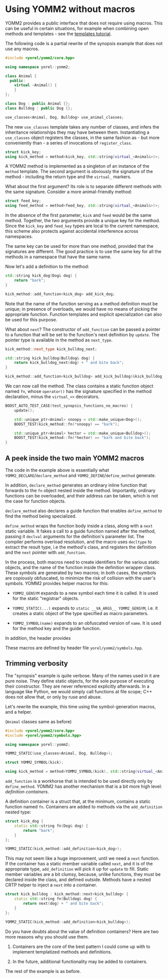 

# Using YOMM2 without macros

YOMM2 provides a public interface that does not require using macros. This
can be useful in certain situations, for example when combining open methods
and templates - see the [templates tutorial](templates_tutorial.md).

The following code is a partial rewrite of the synopsis example that does not
use any macros.


```c++
#include <yorel/yomm2/core.hpp>

using namespace yorel::yomm2;

class Animal {
  public:
    virtual ~Animal() {
    }
};

class Dog : public Animal {};
class Bulldog : public Dog {};

use_classes<Animal, Dog, Bulldog> use_animal_classes;
```


The new `use_classes` template takes any number of
classes, and infers the inheritance relationships they may have between them.
Instantiating a `use_classes` object registers the
classes, in the same fashion as - but more conveniently than - a series of
invocations of `register_class`.


```c++
struct kick_key;
using kick_method = method<kick_key, std::string(virtual_<Animal&>)>;
```


A YOMM2 method is implemented as a singleton of an instance of the `method`
template. The second argument is obviously the signature of the method -
including the return type and the `virtual_` markers.

What about the first argument? Its role is to separate different methods with
the same signature. Consider a more animal-friendly method:


```c++
struct feed_key;
using feed_method = method<feed_key, std::string(virtual_<Animal&>)>;
```


In the absence of the first parameter, `kick` and `feed` would be the same
method. Together, the two arguments provide a unique key for the method.
Since the `kick_key` and `feed_key` types are local to the current namespace,
this scheme also protects against accidental interference across namespaces.

The same key can be used for more than one method, provided that the
signatures are different. The good practice is to use the same key for all
the methods in a namespace that have the same name.

Now let's add a definition to the method:


```c++
std::string kick_dog(Dog& dog) {
    return "bark";
}

kick_method::add_function<kick_dog> add_kick_dog;
```


Note that the name of the function serving as a method definition must be
unique; in presence of overloads, we would have no means of picking the
appropriate function. Function templates and explicit specialization can also
be used for this purpose.

What about `next`? The constructor of `add_function` can be passed a pointer
to a function that will be set to the function's next definition by
`update`. The pointer type is available in the method as `next_type`.


```c++
kick_method::next_type kick_bulldog_next;

std::string kick_bulldog(Bulldog& dog) {
    return kick_bulldog_next(dog) + " and bite back";
}

kick_method::add_function<kick_bulldog> add_kick_bulldog(&kick_bulldog_next);
```


We can now call the method. The class contains a static function object named
`fn`, whose `operator()` has the signature specified in the method
declaration, minus the `virtual_<>` decorators.


```c++
BOOST_AUTO_TEST_CASE(test_synopsis_functions_no_macros) {
    update();

    std::unique_ptr<Animal> snoopy = std::make_unique<Dog>();
    BOOST_TEST(kick_method::fn(*snoopy) == "bark");

    std::unique_ptr<Animal> hector = std::make_unique<Bulldog>();
    BOOST_TEST(kick_method::fn(*hector) == "bark and bite back");
}
```


## A peek inside the two main YOMM2 macros

The code in the example above is essentially what
`YOMM2_DECLARE`/`declare_method` and `YOMM2_DEFINE`/`define_method` generate.

In addition, `declare_method` generates an ordinary inline function that
forwards to the `fn` object nested inside the method. Importantly, ordinary
functions can be overloaded, and their address can be taken, which is not the
case for function objects.

`declare_method` also declares a guide function that enables `define_method`
to find the method being specialized.

`define_method` wraps the function body inside a class, along with a `next`
static variable. It fakes a call to a guide function named after the method,
passing it `declval` arguments for the definition's parameter list. The
compiler performs overload resolution, and the macro uses `decltype` to
extract the result type, i.e the method's class, and registers the definition
and the `next` pointer with `add_function`.

In the process, both macros need to create identifiers for the various static
objects, and the name of the function inside the definition wrapper class.
These symbols are generated by two macros; in both cases, the symbols are
copiously obfuscated, to minimize the risk of collision with the user's
symbols. YOMM2 provides helper macros for this:

- `YOMM2_GENSYM` expands to a new symbol each time it is called. It is used
  for the static "registrar" objects.

- `YOMM2_STATIC(...)` expands to `static __VA_ARGS__ YOMM2_GENSYM`, i.e. it
  creates a static object of the type specified as macro parameters.

- `YOMM2_SYMBOL(name)` expands to an obfuscated version of `name`. It is used
  for the method key and the guide function.

In addition, the header provides

These macros are defined by header file `yorel/yomm2/symbols.hpp`.




## Trimming verbosity

The "synopsis" example is quite verbose. Many of the names used in it are
pure noise. They define static objects, for the sole purpose of executing
their constructor. They are never referenced explicitly afterwards. In a
language like Python, we would simply call functions at file scope; C++ does
not allow that, or only by ruse and abuse.

Let's rewrite the example, this time using the symbol-generation macros, and
a helper.




(`Animal` classes same as before)


```c++
#include <yorel/yomm2/core.hpp>
#include <yorel/yomm2/symbols.hpp>

using namespace yorel::yomm2;

YOMM2_STATIC(use_classes<Animal, Dog, Bulldog>);

struct YOMM2_SYMBOL(kick);

using kick_method = method<YOMM2_SYMBOL(kick), std::string(virtual_<Animal&>)>;
```


`add_function` is a workhorse that is intended to be used directly only by
`define_method`. YOMM2 has another mechanism that is a bit more high level:
*definition containers*.

A definition container is a struct that, at the minimum, contains a static
function named `fn`. Containers are added to methods via the
`add_definition` nested type:


```c++
struct kick_dog {
    static std::string fn(Dog& dog) {
        return "bark";
    }
};

YOMM2_STATIC(kick_method::add_definition<kick_dog>);
```


This may not seem like a huge improvement, until we need a `next` function.
If the container has a static member variable called `next`, and it is of the
appropriate type, `add_definition` will pick it up for `update` to
fill. Static member variables are a bit clumsy, because, unlike functions,
they must be declared inside the class, and defined outside. Methods have a
nested CRTP helper to inject a `next` into a container.


```c++
struct kick_bulldog : kick_method::next<kick_bulldog> {
    static std::string fn(Bulldog& dog) {
        return next(dog) + " and bite back";
    }
};

YOMM2_STATIC(kick_method::add_definition<kick_bulldog>);
```


Do you have doubts about the value of definition containers? Here are two
more reasons why you should use them.

1. Containers are the core of the best pattern I could come up with to
   implement templatized methods and definitions.

2. In the future, additional functionality may be added to containers.

The rest of the example is as before.


